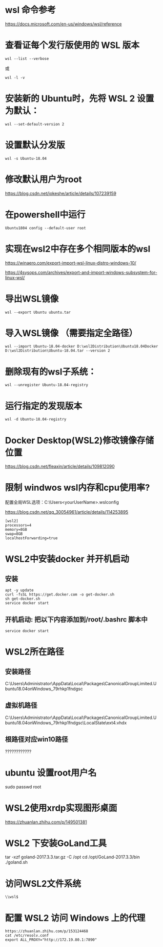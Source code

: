 
# wsl 命令参考
https://docs.microsoft.com/en-us/windows/wsl/reference

# 查看证每个发行版使用的 WSL 版本
```
wsl --list --verbose
```
或
```
wsl -l -v
```

# 安装新的 Ubuntu时，先将 WSL 2 设置为默认：
```
wsl --set-default-version 2
```

# 设置默认分发版
```
wsl -s Ubuntu-18.04
```

# 修改默认用户为root  

https://blog.csdn.net/jokeshe/article/details/107239159

# 在powershell中运行
```
Ubuntu1804 config --default-user root
```

# 实现在wsl2中存在多个相同版本的wsl
https://winaero.com/export-import-wsl-linux-distro-windows-10/

https://4sysops.com/archives/export-and-import-windows-subsystem-for-linux-wsl/

# 导出WSL镜像
```
wsl --export Ubuntu ubuntu.tar
```

# 导入WSL镜像 （需要指定全路径）
```
wsl --import Ubuntu-18.04-docker D:\wsl2Distribution\Ubuntu18.04Docker D:\wsl2Distribution\Ubuntu-18.04.tar --version 2
```

# 删除现有的wsl子系统：
```
wsl --unregister Ubuntu-18.04-registry
```

# 运行指定的发现版本
```
wsl -d Ubuntu-18.04-registry
```

# Docker Desktop(WSL2)修改镜像存储位置
https://blog.csdn.net/fleaxin/article/details/109812090


# 限制 windwos wsl内存和cpu使用率?
配置全局WSL选项：C:\Users\<yourUserName>\.wslconfig

https://blog.csdn.net/qq_30054961/article/details/114253895

```
[wsl2]
processors=4
memory=8GB
swap=8GB
localhostForwarding=true
```

# WSL2中安装docker 并开机启动
## 安装
```
apt -y update
curl -fsSL https://get.docker.com -o get-docker.sh
sh get-docker.sh
service docker start
```

## 开机启动: 把以下内容添加到/root/.bashrc 脚本中
```
service docker start
```

# WSL2所在路径
## 安装路径
C:\Users\Administrator\AppData\Local\Packages\CanonicalGroupLimited.Ubuntu18.04onWindows_79rhkp1fndgsc

## 虚拟机路径
C:\Users\Administrator\AppData\Local\Packages\CanonicalGroupLimited.Ubuntu18.04onWindows_79rhkp1fndgsc\LocalState\ext4.vhdx

## 根路径对应win10路径
????????????

# ubuntu 设置root用户名
sudo passwd root

# WSL2使用xrdp实现图形桌面
https://zhuanlan.zhihu.com/p/149501381


# WSL2 下安装GoLand工具
tar -xzf goland-2017.3.3.tar.gz -C /opt
cd /opt/GoLand-2017.3.3/bin
./goland.sh

# 访问WSL2文件系统
```
\\wsl$
```

# 配置 WSL2 访问 Windows 上的代理
```
https://zhuanlan.zhihu.com/p/153124468
cat /etc/resolv.conf
export ALL_PROXY="http://172.19.80.1:7890"
```


